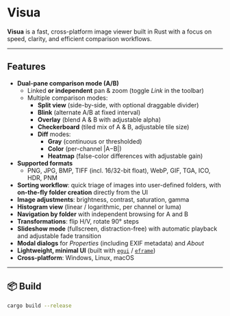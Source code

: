 # Visua

**Visua** is a fast, cross-platform image viewer built in Rust with a focus on speed, clarity, and efficient comparison workflows.

---

## Features

- **Dual-pane comparison mode (A/B)**
  - Linked **or independent** pan & zoom (toggle *Link* in the toolbar)  
  - Multiple comparison modes:  
    - **Split view** (side-by-side, with optional draggable divider)  
    - **Blink** (alternate A/B at fixed interval)  
    - **Overlay** (blend A & B with adjustable alpha)  
    - **Checkerboard** (tiled mix of A & B, adjustable tile size)  
    - **Diff** modes:  
      - **Gray** (continuous or thresholded)  
      - **Color** (per-channel |A−B|)  
      - **Heatmap** (false-color differences with adjustable gain)  
- **Supported formats**  
  - PNG, JPG, BMP, TIFF (incl. 16/32-bit float), WebP, GIF, TGA, ICO, HDR, PNM  
- **Sorting workflow**: quick triage of images into user-defined folders, with **on-the-fly folder creation** directly from the UI  
- **Image adjustments**: brightness, contrast, saturation, gamma  
- **Histogram view** (linear / logarithmic, per channel or luma)  
- **Navigation by folder** with independent browsing for A and B  
- **Transformations**: flip H/V, rotate 90° steps  
- **Slideshow mode** (fullscreen, distraction-free) with automatic playback and adjustable fade transition  
- **Modal dialogs** for *Properties* (including EXIF metadata) and *About*  
- **Lightweight, minimal UI** (built with [`egui`](https://github.com/emilk/egui) / [`eframe`](https://github.com/emilk/egui/tree/master/crates/eframe))  
- **Cross-platform**: Windows, Linux, macOS  

---

## 📦 Build

```bash
cargo build --release
